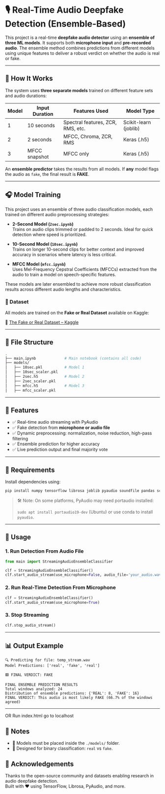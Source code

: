 # 🎙️ Real-Time Audio Deepfake Detection (Ensemble-Based)

This project is a real-time **deepfake audio detector** using an **ensemble of three ML models**. It supports both **microphone input** and **pre-recorded audio**. The ensemble method combines predictions from different models using unique features to deliver a robust verdict on whether the audio is real or fake.

---

## 🧠 How It Works

The system uses **three separate models** trained on different feature sets and audio durations:

| Model | Input Duration | Features Used                         | Model Type |
|-------|----------------|----------------------------------------|------------|
| 1     | 10 seconds     | Spectral features, ZCR, RMS, etc.     | Scikit-learn (joblib) |
| 2     | 2 seconds      | MFCC, Chroma, ZCR, RMS                | Keras (.h5) |
| 3     | MFCC snapshot  | MFCC only                             | Keras (.h5) |

An **ensemble predictor** takes the results from all models. If **any** model flags the audio as `fake`, the final result is **FAKE**.

---

## 🎧 Model Training

This project uses an ensemble of three audio classification models, each trained on different audio preprocessing strategies:

- **2-Second Model (`2sec.ipynb`)**  
  Trains on audio clips trimmed or padded to 2 seconds. Ideal for quick detection where speed is prioritized.
  
- **10-Second Model (`10sec.ipynb`)**  
  Trains on longer 10-second clips for better context and improved accuracy in scenarios where latency is less critical.

- **MFCC Model (`mfcc.ipynb`)**  
  Uses Mel-Frequency Cepstral Coefficients (MFCCs) extracted from the audio to train a model on speech-specific features.

These models are later ensembled to achieve more robust classification results across different audio lengths and characteristics.

### 📂 Dataset

All models are trained on the **Fake or Real Dataset** available on Kaggle:

🔗 [The Fake or Real Dataset – Kaggle](https://www.kaggle.com/datasets/mohammedabdeldayem/the-fake-or-real-dataset/)

---

## 📁 File Structure

```bash
.
├── main.ipynb             # Main notebook (contains all code)
├── models/
│   ├── 10sec.pkl          # Model 1
│   ├── 10sec_scaler.pkl
│   ├── 2sec.h5            # Model 2
│   ├── 2sec_scaler.pkl
│   ├── mfcc.h5            # Model 3
│   ├── mfcc_scaler.pkl
```

---

## 🎯 Features

- ✅ Real-time audio streaming with PyAudio
- ✅ Fake detection from **microphone or audio file**
- ✅ Dynamic preprocessing: normalization, noise reduction, high-pass filtering
- ✅ Ensemble prediction for higher accuracy
- ✅ Live prediction output and final majority vote

---

## 🔧 Requirements

Install dependencies using:

```bash
pip install numpy tensorflow librosa joblib pyaudio soundfile pandas scipy
```

> 🛠️ Note: On some platforms, PyAudio may need portaudio installed:
> 
> `sudo apt install portaudio19-dev` (Ubuntu) or use conda to install `pyaudio`.

---

## 🚀 Usage

### 1. Run Detection From Audio File

```python
from main import StreamingAudioEnsembleClassifier

clf = StreamingAudioEnsembleClassifier()
clf.start_audio_stream(use_microphone=False, audio_file='your_audio.wav')
```

### 2. Run Real-Time Detection From Microphone

```python
clf = StreamingAudioEnsembleClassifier()
clf.start_audio_stream(use_microphone=True)
```

### 3. Stop Streaming

```python
clf.stop_audio_stream()
```

---

## 📊 Output Example

```
🔍 Predicting for file: temp_stream.wav
Model Predictions: ['real', 'fake', 'real']

🟥 FINAL VERDICT: FAKE

FINAL ENSEMBLE PREDICTION RESULTS
Total windows analyzed: 24
Distribution of ensemble predictions: {'REAL': 8, 'FAKE': 16}
FINAL VERDICT: This audio is most likely FAKE (66.7% of the windows agreed)
```

---

OR
Run index.html
go to localhost

## 📌 Notes

- 📂 Models must be placed inside the `./models/` folder.
- 🧪 Designed for binary classification: `real` vs `fake`.

## 🙌 Acknowledgements

Thanks to the open-source community and datasets enabling research in audio deepfake detection.  
Built with ❤️ using TensorFlow, Librosa, PyAudio, and more.
